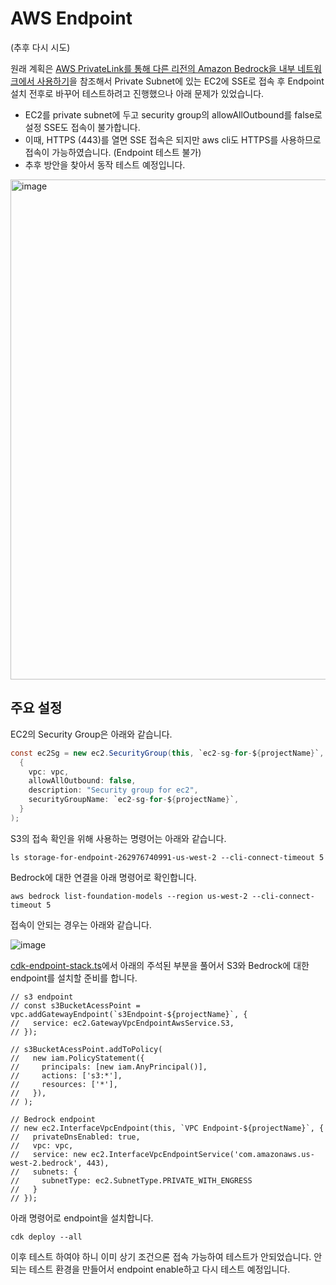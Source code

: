 # AWS Endpoint

(추후 다시 시도)

원래 계획은 [AWS PrivateLink를 통해 다른 리전의 Amazon Bedrock을 내부 네트워크에서 사용하기](https://aws.amazon.com/ko/blogs/tech/cross-region-bedrock-via-private-link/)을 참조해서 Private Subnet에 있는 EC2에 SSE로 접속 후 Endpoint 설치 전후로 바꾸어 테스트하려고 진행했으나 아래 문제가 있었습니다.

- EC2를 private subnet에 두고 security group의 allowAllOutbound를 false로 설정 SSE도 접속이 불가합니다.
- 이때, HTTPS (443)를 열면 SSE 접속은 되지만 aws cli도 HTTPS를 사용하므로 접속이 가능하였습니다. (Endpoint 테스트 불가)
- 추후 방안을 찾아서 동작 테스트 예정입니다.

<img width="800" alt="image" src="https://github.com/user-attachments/assets/157efbad-fe3a-415c-a3db-80789bb613ec" />


## 주요 설정

EC2의 Security Group은 아래와 같습니다. 

```java
const ec2Sg = new ec2.SecurityGroup(this, `ec2-sg-for-${projectName}`,
  {
    vpc: vpc,
    allowAllOutbound: false,
    description: "Security group for ec2",
    securityGroupName: `ec2-sg-for-${projectName}`,
  }
);
```

S3의 접속 확인을 위해 사용하는 명령어는 아래와 같습니다. 

```text
ls storage-for-endpoint-262976740991-us-west-2 --cli-connect-timeout 5
```

Bedrock에 대한 연결을 아래 명령어로 확인합니다. 

```text
aws bedrock list-foundation-models --region us-west-2 --cli-connect-timeout 5
```

접속이 안되는 경우는 아래와 같습니다.

![image](https://github.com/user-attachments/assets/8e88961c-d244-447e-b98f-d2692b44f941)

[cdk-endpoint-stack.ts](./cdk-endpoint/cdk-endpoint-stack.ts)에서 아래의 주석된 부분을 풀어서 S3와 Bedrock에 대한 endpoint를 설치할 준비를 합니다. 

```text
// s3 endpoint
// const s3BucketAcessPoint = vpc.addGatewayEndpoint(`s3Endpoint-${projectName}`, {
//   service: ec2.GatewayVpcEndpointAwsService.S3,
// });

// s3BucketAcessPoint.addToPolicy(
//   new iam.PolicyStatement({
//     principals: [new iam.AnyPrincipal()],
//     actions: ['s3:*'],
//     resources: ['*'],
//   }),
// ); 

// Bedrock endpoint
// new ec2.InterfaceVpcEndpoint(this, `VPC Endpoint-${projectName}`, {
//   privateDnsEnabled: true,
//   vpc: vpc,
//   service: new ec2.InterfaceVpcEndpointService('com.amazonaws.us-west-2.bedrock', 443),
//   subnets: {
//     subnetType: ec2.SubnetType.PRIVATE_WITH_ENGRESS
//   }
// });
```

아래 명령어로 endpoint을 설치합니다. 

```text
cdk deploy --all
```

이후 테스트 하여야 하니 이미 상기 조건으론 접속 가능하여 테스트가 안되었습니다. 안되는 테스트 환경을 만들어서 endpoint enable하고 다시 테스트 예정입니다.
